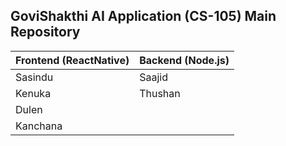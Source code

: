 ## GoviShakthi AI Application (CS-105) Main Repository
     
| **Frontend (ReactNative)** | **Backend (Node.js)** |
|----------------------------|-----------------------|
| Sasindu                    | Saajid               |
| Kenuka                     | Thushan              |
| Dulen                      |                       |
| Kanchana                   |                       |
